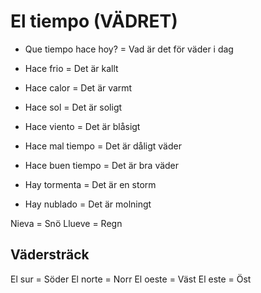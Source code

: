 # El tiempo (VÄDRET)
- Que tiempo hace hoy? = Vad är det för väder i dag
- Hace frio = Det är kallt 
- Hace calor = Det är varmt 
- Hace sol = Det är soligt
- Hace viento = Det är blåsigt 
- Hace mal tiempo = Det är dåligt väder
- Hace buen tiempo = Det är bra väder


- Hay tormenta = Det är en storm
- Hay nublado = Det är molningt


Nieva = Snö
Llueve = Regn

## Vädersträck
El sur = Söder
El norte = Norr
El oeste = Väst
El este = Öst

